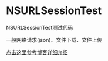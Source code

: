 # NSURLSessionTest
NSURLSessionTest测试代码  

一般网络请求(json)、文件下载、文件上传

[点击这里参考博客详细介绍](http://www.cnblogs.com/mddblog/p/5215453.html)
